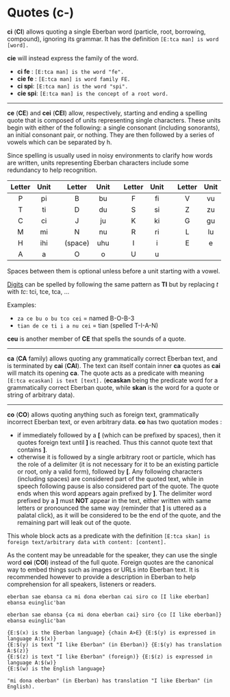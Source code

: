 # Quotes (c-)

__ci__ (__CI__) allows quoting a single Eberban word (particle, root, borrowing,
compound), ignoring its grammar. It has the definition `[E:tca man] is word
[word].`

__cie__ will instead express the family of the word.

- __ci fe__ : `[E:tca man] is the word "fe".`
- __cie fe__ : `[E:tca man] is word family FE.`
- __ci spi__: `[E:tca man] is the word "spi".`
- __cie spi__: `[E:tca man] is the concept of a root word.`

----

__ce__ (__CE__) and __cei__ (__CEI__) allow, respectively, starting and ending a
spelling quote that is composed of units representing single characters. These
units begin with either of the following: a single consonant (including
sonorants), an initial consonant pair, or nothing. They are then followed by a
series of vowels which can be separated by h.

Since spelling is usually used in noisy environments to clarify how words are
written, units representing Eberban characters include some redundancy to help
recognition.

| Letter | Unit | | Letter | Unit | | Letter | Unit | | Letter | Unit |
|:------:|:----:|-|:------:|:----:|-|:------:|:----:|-|:------:|:----:|
|   P    |  pi  | |   B    |  bu  | |   F    |  fi  | |   V    |  vu  |
|   T    |  ti  | |   D    |  du  | |   S    |  si  | |   Z    |  zu  |
|   C    |  ci  | |   J    |  ju  | |   K    |  ki  | |   G    |  gu  |
|   M    |  mi  | |   N    |  nu  | |   R    |  ri  | |   L    |  lu  |
|   H    |  ihi | |(space) |  uhu | |   I    |  i   | |   E    |  e   |
|   A    |  a   | |   O    |  o   | |   U    |  u   | |        |      |

Spaces between them is optional unless before a unit starting with a vowel.

[Digits](numbers.md) can be spelled by following the same pattern as __TI__ but
by replacing _t_ with _tc_: tci, tce, tca, ...

Examples:

- `za ce bu o bu tco cei` = named B-O-B-3
- `tian de ce ti i a nu cei` = tian (spelled T-I-A-N)

__ceu__ is another member of __CE__ that spells the sounds of a quote.

----

__ca__ (__CA__ family) allows quoting any grammatically correct Eberban text,
and is terminated by __cai__ (__CAI__). The text can itself contain inner __ca__
quotes as __cai__ will match its opening __ca__. The quote acts as a predicate
with meaning `[E:tca ecaskan] is text [text].` (__ecaskan__ being the predicate
word for a grammatically correct Eberban quote, while __skan__ is the word for a
quote or string of arbitrary data).

----

__co__ (__CO__) allows quoting anything such as foreign text, grammatically incorrect Eberban text,
or even arbitrary data. __co__ has two quotation modes :
- if immediately followed by a __[__ (which can be prefixed by spaces), then it quotes foreign text
  until __]__ is reached. Thus this cannot quote text that contains __]__. 
- otherwise it is followed by a single arbitrary root or particle, which has the role of a delimiter
(it is not necessary for it to be an existing particle or root, only a valid form), followed by
__[__. Any following characters (including spaces) are considered part of the quoted text, while in
speech following pause is also considered part of the quote. The quote ends when this word appears
again prefixed by __]__. The delimiter word prefixed by a __]__ must __NOT__ appear in the text,
either written with same letters or pronounced the same way (reminder that __]__ is uttered as a
palatal click), as it will be considered to be the end of the quote, and the remaining part will
leak out of the quote.

This whole block acts as a predicate with the definition `[E:tca skan] is
foreign text/arbitrary data with content: [content].`

As the content may be unreadable for the speaker, they can use the single word
__coi__ (__COI__) instead of the full quote. Foreign quotes are the canonical
way to embed things such as images or URLs into Eberban text. It is recommended
however to provide a description in Eberban to help comprehension for all
speakers, listeners or readers.

```gloss
eberban sae ebansa ca mi dona eberban cai siro co [I like eberban] ebansa euinglic'ban

eberban sae ebansa {ca mi dona eberban cai} siro {co [I like eberban]} ebansa euinglic'ban

{E:$(x) is the Eberban language} {chain A>E} {E:$(y) is expressed in language A:$(x)}
{E:$(y) is text "I like Eberban" (in Eberban)} {E:$(y) has translation A:$(z)}
{E:$(z) is text "I like Eberban" (foreign)} {E:$(z) is expressed in language A:$(w)}
{E:$(w) is the English language}

"mi dona eberban" (in Eberban) has translation "I like Eberban" (in English).
```

